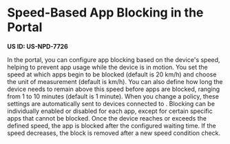 # Speed-Based App Blocking in the Portal

**US ID: US-NPD-7726**

In the portal, you can configure app blocking based on the device's speed, helping to prevent app usage while the device is in motion. You set the speed at which apps begin to be blocked (default is 20 km/h) and choose the unit of measurement (default is km/h). You can also define how long the device needs to remain above this speed before apps are blocked, ranging from 1 to 10 minutes (default is 1 minute). When you change a policy, these settings are automatically sent to devices connected to <ProductName>. Blocking can be individually enabled or disabled for each app, except for certain specific apps that cannot be blocked. Once the device reaches or exceeds the defined speed, the app is blocked after the configured waiting time. If the speed decreases, the block is removed after a new speed condition check.
